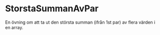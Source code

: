 # StorstaSummanAvPar
En övning om att ta ut den största summan (ifrån 1st par) av flera värden i en array.
